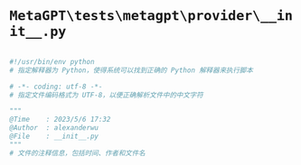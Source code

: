 # `MetaGPT\tests\metagpt\provider\__init__.py`

```py

#!/usr/bin/env python
# 指定解释器为 Python，使得系统可以找到正确的 Python 解释器来执行脚本

# -*- coding: utf-8 -*-
# 指定文件编码格式为 UTF-8，以便正确解析文件中的中文字符

"""
@Time    : 2023/5/6 17:32
@Author  : alexanderwu
@File    : __init__.py
"""
# 文件的注释信息，包括时间、作者和文件名

```